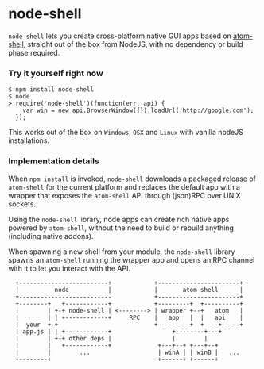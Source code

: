 node-shell
==========

`node-shell` lets you create cross-platform native GUI apps based on [atom-shell](https://github.com/atom/atom-shell),
straight out of the box from NodeJS, with no dependency or build phase required.

### Try it yourself right now

```
$ npm install node-shell
$ node
> require('node-shell')(function(err, api) { 
    var win = new api.BrowserWindow({}).loadUrl('http://google.com');
  });
```
This works out of the box on `Windows`, `OSX` and `Linux` with vanilla nodeJS installations.

### Implementation details

When `npm install` is invoked, `node-shell` downloads a packaged release of `atom-shell`
for the current platform and replaces the default app with a wrapper that exposes the 
`atom-shell` API through (json)RPC over UNIX sockets.

Using the `node-shell` library, node apps can create rich native apps powered by `atom-shell`,
without the need to build or rebuild anything (including native addons).

When spawning a new shell from your module, the `node-shell` library spawns an `atom-shell`
running the wrapper app and opens an RPC channel with it to let you interact with the API.

```
  +-------------------------+            +-----------------------+
  |          node           |            |       atom-shell      |
  +--------------------------            +-----------------------+
  +--------+   +------------+            +---------+  +----------+
  |        | +-+ node-shell | <--------> | wrapper +--+   atom   |
  |        | | +------------+     RPC    |   app   |  |   api    |
  |  your  +-+                           +---------+  +----+-----+
  | app.js | | +------------+                 +--------+---+
  |        | +-+ other deps |                 |        |       
  |        |   +------------+             +---+--+ +---+--+ 
  |        |        ...                   | winA | | winB |   ...
  +--------+                              +------+ +------+
```
